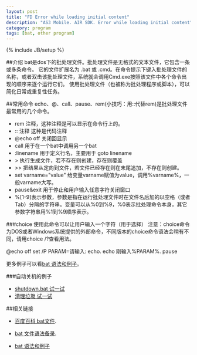 ```yaml
---
layout: post
title: "FD Error while loading initial content"
description: "AS3 Mobile. AIR SDK. Error while loading initial content"
category: program
tags: [bat, other program]
---
```

{% include JB/setup %}


##介绍
bat是dos下的批处理文件。批处理文件是无格式的文本文件，它包含一条或多条命令。
它的文件扩展名为 .bat 或 .cmd。在命令提示下键入批处理文件的名称，或者双击该批处理文件，系统就会调用Cmd.exe按照该文件中各个命令出现的顺序来逐个运行它们。
使用批处理文件（也被称为批处理程序或脚本），可以简化日常或重复性任务。


##常用命令
echo、@、call、pause、rem(小技巧：用::代替rem)是批处理文件最常用的几个命令。

- rem 注释，这种注释是可以显示在命令行上的。
- :: 注释 这种是代码注释
- @echo off 关闭回显示
- call 用于在一个bat中调用另一个bat
- :linename 用于定义行名，主要用于 goto linename
- &gt;     执行生成文件，若不存在则创建，存在则覆盖
- &gt;&gt;  把结果从定向到文件，若文件已经存在则在末尾追加，不存在则创建。
- set varname="value" 给变量varname赋值为value，调用%varname%，一般varname大写。
- pause&exit  用于停止和用户输入任意字符关闭窗口
- %[1-9]表示参数，参数是指在运行批处理文件时在文件名后加的以空格（或者Tab）分隔的字符串。变量可以从%0到%9，%0表示批处理命令本身，其它参数字符串用%1到%9顺序表示。

###choice 使用此命令可以让用户输入一个字符（用于选择）
注意：choice命令为DOS或者Windows系统提供的外部命令，不同版本的choice命令语法会稍有不同，请用choice /?查看用法。

@echo off
set /P PARAM=请输入:
echo.
echo 刚输入%PARAM%.
pause

更多例子可以看[bat 语法和例子]。

###自动关机的例子
- <a href="/demo/bat/shutdown.bat"> shutdown.bat 试一试 <a>
- <a href="/demo/bat/shutdown.bat"> 清理垃圾 试一试 <a>

##相关链接

- [百度百科 bat文件].
- [bat 文件语法备录].
- [bat 语法和例子]
 
  [百度百科 bat文件]: http://baike.baidu.com/view/1024624.htm
  [bat 文件语法备录]: http://tristones.viaspeip.com/archives/001130.html
  [bat 语法和例子]: http://cjbskysea.blogbus.com/logs/33697954.html
